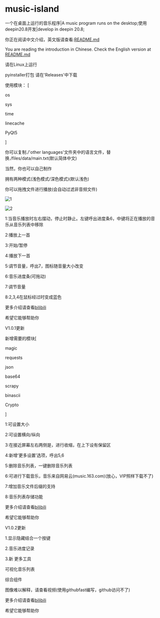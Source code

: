 # music-island
一个在桌面上运行的音乐程序|A music program runs on the desktop;使用deepin20.8开发|develop in deepin 20.8;

你正在阅读中文介绍，英文版请查看:[README.md](README.md)

You are reading the introduction in Chinese. Check the English version at [README.md](README.md)

请在Linux上运行

pyinstaller打包 请在'Releases'中下载

使用模块：
[

os

sys

time

linecache

PyQt5

]

你可以复制./'other languages'文件夹中的语言文件，替换./files/data/main.txt(默认简体中文)

当然，你也可以自己制作

拥有两种模式(浅色模式/深色模式)(默认浅色)

你可以拖拽文件进行播放(会自动过滤非音频文件)

![1](https://usercontent.githubfast.com/user-images/100999485/214250634-c24e2c1c-0ff9-4ef9-9b77-9b4df175e407.png)

![2](https://usercontent.githubfast.com/user-images/100999485/214250673-964ccf75-2745-4fae-8fc3-f96b0c39434a.png)

1:当音乐播放时左右摆动，停止时静止。左键呼出进度条6，中键将正在播放的音乐从音乐列表中移除

2:播放上一首

3:开始/暂停

4:播放下一首

5:调节音量，呼出7，图标随音量大小改变

6:音乐进度条(可拖动)

7:调节音量

8:2,3,4在鼠标经过时变成蓝色

更多介绍请查看[bilibili](https://www.bilibili.com/video/bv1tY411D7R6)

希望它能够帮助你


V1.0.1更新

新增需要的模块[

magic

requests

json

base64

scrapy

binascii

Crypto

]

1:可设置大小

2:可设置横向/纵向

3:在接近屏幕左右两侧是，进行收缩，在上下设有保留区

4:新增‘更多设置’选项，呼出5,6

5:删除音乐列表，一键删除音乐列表

6:可进行下载音乐，音乐来自网易云(music.163.com)(放心，VIP照样下载不了)

7:增加音乐文件后缀的支持

8:音乐列表存储功能

更多介绍请查看[bilibili](https://www.bilibili.com/video/bv1eT411y7bK)

希望它能够帮助你


V1.0.2更新

1.显示隐藏结合一个按键

2.音乐进度记录

3.新 更多工具

可视化音乐列表

综合组件

图像难以解释，请查看视频(使用githubfast编写，github访问不了)

更多介绍请查看[bilibili](https://www.bilibili.com/video/bv1ts4y1s7dk)

希望它能够帮助你
